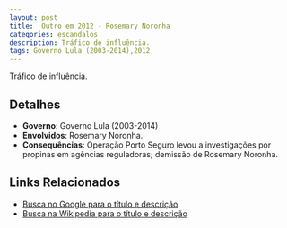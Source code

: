 ```yaml
---
layout: post
title:  Outro em 2012 - Rosemary Noronha
categories: escandalos
description: Tráfico de influência.
tags: Governo Lula (2003-2014),2012
---
```


Tráfico de influência.

## Detalhes
- **Governo**: Governo Lula (2003-2014)
- **Envolvidos**: Rosemary Noronha.
- **Consequências**: Operação Porto Seguro levou a investigações por propinas em agências reguladoras; demissão de Rosemary Noronha.

## Links Relacionados
- [Busca no Google para o título e descrição](https://www.google.com/search?q=Outro%20em%202012%20-%20Rosemary%20Noronha%20Tr%C3%A1fico%20de%20influ%C3%AAncia.%20Governo%20Lula%20%282003-2014%29)
- [Busca na Wikipedia para o título e descrição](https://en.wikipedia.org/w/index.php?search=Outro%20em%202012%20-%20Rosemary%20Noronha%20Tr%C3%A1fico%20de%20influ%C3%AAncia.%20Governo%20Lula%20%282003-2014%29)
